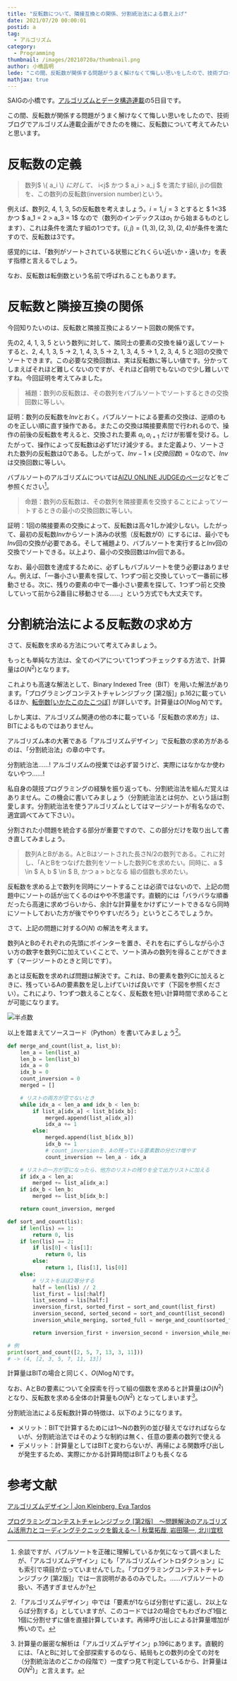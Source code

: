 ```yaml
---
title: "反転数について、隣接互換との関係、分割統治法による数え上げ"
date: 2021/07/20 00:00:01
postid: a
tag:
  - アルゴリズム
category:
  - Programming
thumbnail: /images/20210720a/thumbnail.png
author: 小橋昌明
lede: "この間、反転数が関係する問題がうまく解けなくて悔しい思いをしたので、技術ブログでアルゴリズム連載企画ができたのを機に、反転数について考えてみたいと思います。"
mathjax: true
---
```

SAIGの小橋です。[アルゴリズムとデータ構造連載](/articles/20210628a/)の5日目です。

この間、反転数が関係する問題がうまく解けなくて悔しい思いをしたので、技術ブログでアルゴリズム連載企画ができたのを機に、反転数について考えてみたいと思います。

# 反転数の定義

> 数列$ \\{ a_i \\} $に対して、$ i\<j$ かつ $ a_i \> a_j $ を満たす組(i, j)の個数を、この数列の反転数(inversion number)という。

例えば、数列2, 4, 1, 3, 5の反転数を考えましょう。$i=1, j=3$ とすると $ 1\<3$ かつ $ a_1 = 2 \> a_3 = 1$ なので（数列のインデックスは$a_1$ から始まるものとします）、これは条件を満たす組の1つです。$(i, j) = (1, 3), (2, 3), (2, 4)$が条件を満たすので、反転数は3です。

感覚的には、「数列がソートされている状態にどれくらい近いか・遠いか」を表す指標と言えるでしょう。

なお、反転数は転倒数という名前で呼ばれることもあります。

# 反転数と隣接互換の関係

今回知りたいのは、反転数と隣接互換によるソート回数の関係です。

先の2, 4, 1, 3, 5 という数列に対して、隣同士の要素の交換を繰り返してソートすると、2, 4, 1, 3, 5 → 2, 1, 4, 3, 5 → 2, 1, 3, 4, 5 → 1, 2, 3, 4, 5 と3回の交換でソートできます。この必要な交換回数は、実は反転数に等しい値です。分かってしまえばそれほど難しくないのですが、それほど自明でもないので少し難しいですね。今回証明を考えてみました。

> 補題：数列の反転数は、その数列をバブルソートでソートするときの交換回数に等しい。

証明：数列の反転数を$Inv$とおく。バブルソートによる要素の交換は、逆順のものを正しい順に直す操作である。またこの交換は隣接要素間で行われるので、操作の前後の反転数を考えると、交換された要素 $a_i, a_{i+1}$ だけが影響を受ける。したがって、操作によって反転数は必ず1だけ減少する。また定義より、ソートされた数列の反転数は0である。したがって、$Inv - 1 \times (交換回数) = 0$なので、$Inv$は交換回数に等しい。

バブルソートのアルゴリズムについては[AIZU ONLINE JUDGEのページ](https://judge.u-aizu.ac.jp/onlinejudge/commentary.jsp?id=ALDS1_2_A&pattern=post&type=general&filter=Algorithm)などをご参照ください[^3]。

[^3]: 余談ですが、バブルソートを正確に理解しているか気になって調べましたが、「アルゴリズムデザイン」にも「アルゴリズムイントロダクション」にも索引で項目が立っていませんでした。「プログラミングコンテストチャレンジブック [第2版]」では一言説明があるのみでした。……バブルソートの扱い、不遇すぎませんか?

> 命題：数列の反転数は、その数列を隣接要素を交換することによってソートするときの最小の交換回数に等しい。

証明：1回の隣接要素の交換によって、反転数は高々1しか減少しない。したがって、最初の反転数$Inv$からソート済みの状態（反転数が0）にするには、最小でも$Inv$回の交換が必要である。そして補題より、バブルソートを実行すると$Inv$回の交換でソートできる。以上より、最小の交換回数は$Inv$回である。

なお、最小回数を達成するために、必ずしもバブルソートを使う必要はありません。例えば、「一番小さい要素を探して、1つずつ前と交換していって一番前に移動させる。次に、残りの要素の中で一番小さい要素を探して、1つずつ前と交換していって前から2番目に移動させる……」という方式でも大丈夫です。

# 分割統治法による反転数の求め方

さて、反転数を求める方法について考えてみましょう。

もっとも単純な方法は、全てのペアについて1つずつチェックする方法で、計算量は$O(N^2)$となります。

これよりも高速な解法として、Binary Indexed Tree（BIT）を用いた解法があります。「プログラミングコンテストチャレンジブック [第2版]」p.162に載っているほか、[転倒数[いかたこのたこつぼ]](https://ikatakos.com/pot/programming_algorithm/dynamic_programming/inversion) が詳しいです。計算量は$O(N\log N)$です。

しかし実は、アルゴリズム関連の他の本に載っている「反転数の求め方」は、BITによるものではありません。

アルゴリズム本の大著である「アルゴリズムデザイン」で反転数の求め方があるのは、「分割統治法」の章の中です。

分割統治法……! アルゴリズムの授業では必ず習うけど、実際にはなかなか使わないやつ……!

私自身の競技プログラミングの経験を振り返っても、分割統治法を組んだ覚えはありません。この機会に書いてみましょう（分割統治法とは何か、という話は割愛します。分割統治法を使うアルゴリズムとしてはマージソートが有名なので、適宜調べてみて下さい）。

分割された小問題を統合する部分が重要ですので、この部分だけを取り出して書き直してみましょう。

> 数列AとBがある。AとBはソートされた長さN/2の数列である。これに対し、「AとBをつなげた数列をソートした数列Cを求めたい。同時に、a $ \in $ A, b $ \in $ B, かつ a > bとなる 組の個数も求めたい。

反転数を求める上で数列を同時にソートすることは必須ではないので、上記の問題中にソートの話が出てくるのはやや不思議です。直観的には「バラバラな順番だったら高速に求めづらいから、余計な計算量をかけずにソートできるなら同時にソートしておいた方が後でやりやすいだろう」というところでしょうか。

さて、上記の問題に対する$O(N)$ の解法を考えます。

数列AとBのそれぞれの先頭にポインターを置き、それを右にずらしながら小さい方の数字を数列Cに加えていくことで、ソート済みの数列を得ることができます（マージソートのときと同じです）。

あとは反転数を求めれば問題は解決です。これは、Bの要素を数列Cに加えるときに、残っているAの要素数を足し上げていけば良いです（下図を参照ください）。これにより、1つずつ数えることなく、反転数を短い計算時間で求めることが可能になります。

<img src="/images/20210720a/20210701_反転数.png" alt="半点数" loading="lazy">

以上を踏まえてソースコード（Python）を書いてみましょう[^2]。

[^2]: 「アルゴリズムデザイン」中では「要素が1ならば分割せずに返し、2以上ならば分割する」としていますが、このコードでは2の場合でもわざわざ1個と1個に分割せずに値を直接計算しています。再帰呼び出しによる計算量増加が怖いので。

```python
def merge_and_count(list_a, list_b):
    len_a = len(list_a)
    len_b = len(list_b)
    idx_a = 0
    idx_b = 0
    count_inversion = 0
    merged = []

    # リストの両方が空でないとき
    while idx_a < len_a and idx_b < len_b:
        if list_a[idx_a] < list_b[idx_b]:
            merged.append(list_a[idx_a])
            idx_a += 1
        else:
            merged.append(list_b[idx_b])
            idx_b += 1
            # count_inversionを、Aの残っている要素数の分だけ増やす
            count_inversion += len_a - idx_a

    # リストの一方が空になったら、他方のリストの残りを全て出力リストに加える
    if idx_a < len_a:
        merged += list_a[idx_a:]
    if idx_b < len_b:
        merged += list_b[idx_b:]

    return count_inversion, merged

def sort_and_count(lis):
    if len(lis) == 1:
        return 0, lis
    if len(lis) == 2:
        if lis[0] < lis[1]:
            return 0, lis
        else:
            return 1, [lis[1], lis[0]]
    else:
        # リストをほぼ2等分する
        half = len(lis) // 2
        list_first = lis[:half]
        list_second = lis[half:]
        inversion_first, sorted_first = sort_and_count(list_first)
        inversion_second, sorted_second = sort_and_count(list_second)
        inversion_while_merging, sorted_full = merge_and_count(sorted_first, sorted_second)

        return inversion_first + inversion_second + inversion_while_merging, sorted_full

# 例
print(sort_and_count([2, 5, 7, 13, 3, 11]))
# -> (4, [2, 3, 5, 7, 11, 13])
```

計算量はBITの場合と同じく、$O(N\log N)$です。

なお、AとBの要素について全探索を行って組の個数を求めると計算量は$O(N^2)$ となり、反転数を求める全体の計算量も$O(N^2)$ となってしまいます[^1]。

[^1]: 計算量の厳密な解析は「アルゴリズムデザイン」p.196にあります。直観的には、「AとBに対して全部探索するのなら、結局もとの数列の全ての対を（分割統治法のどこかの段階で）一度ずつ見て判定しているから、計算量は$O(N^2)$」と言えます。

分割統治法による反転数計算の特徴は、以下のようになります。

* メリット：BITで計算するためには1～Nの数列の並び替えでなければならないが、分割統治法ではそのような制約は無く、任意の要素の数列で使える
* デメリット：計算量としてはBITと変わらないが、再帰による関数呼び出しが発生するため、実際にかかる計算時間はBITよりも長くなる

# 参考文献

[アルゴリズムデザイン | Jon Kleinberg, Eva Tardos](https://www.amazon.co.jp/dp/4320122178)

[プログラミングコンテストチャレンジブック [第2版]　～問題解決のアルゴリズム活用力とコーディングテクニックを鍛える～ | 秋葉拓哉, 岩田陽一, 北川宜稔](https://www.amazon.co.jp/dp/4839941068/)
